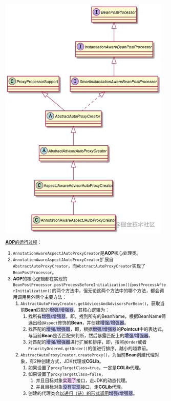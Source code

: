 ![](../images/5/annotation-aware-aspect-j-auto-proxy-creator.awebp)

[**AOP**的运行过程](https://juejin.cn/post/6844903970658320391)：

1. `AnnotationAwareAspectJAutoProxyCreator`是**AOP**核心处理类。
2. `AnnotationAwareAspectJAutoProxyCreator`扩展自`AbstractAutoProxyCreator`，而`AbstractAutoProxyCreator`实现了`BeanPostProcessor`。
3. **AOP**的核心逻辑都在实现的`BeanPostProcessor.postProcessBeforeInitialization()`/`postProcessAfterInitialization()`的两个方法中，但无论这两个方法中的哪个方法，都会调用调用另外两个主要方法：
   1. `AbstractAutoProxyCreator.getAdvicesAndAdvisorsForBean()`，获取当前**Bean**匹配的<span style=background:#c9ccff>增强/增强器</span>，其核心逻辑为：
      1. 找所有<span style=background:#c9ccff>增强/增强器</span>，即，找到所有的BeanName，根据BeanName筛选出经`@Aspect`修饰的**Bean**，并创建<span style=background:#c9ccff>增强/增强器</span>。
      2. 找匹配的<span style=background:#c9ccff>增强/增强器</span>，即，根据<span style=background:#c9ccff>增强/增强器</span>的**Pointcut**中的表达式，与当前**Bean**是否匹配来判断，然后暴露匹配上的<span style=background:#c9ccff>增强/增强器</span>。
      3. 对匹配的<span style=background:#c9ccff>增强/增强器</span>进行扩展和排序，即，按照`@Order`或者`PriorityOrdered.getOrder()`的值进行排序，越小的越靠前。
   2. `AbstractAutoProxyCreator.createProxy()`，为当前**Bean**创建代理对象，有2种创建方式，JDK代理或**CGLib**。
      1. 如果设置了`proxyTargetClass=true`，一定是**CGLib**代理。
      2. 如果设置了`proxyTargetClass=false`，
         1. 并且目标对象<span style=background:#f8d2ff>实现了</span>接口，走JDK的动态代理。
         2. 并且目标对象<span style=background:#c9ccff>没有实现</span>接口，走**CGLib**代理。
      3. 创建的代理类会[以递归（链）的形式调用](https://mp.weixin.qq.com/s?__biz=MzA4ODI0MTIxOA==&mid=2257484863&idx=1&sn=ee579cb36edbcd8f3ed86a0c4583e016&chksm=9357f912a42070045e7cb31ecb4c435fa410ba46915b16611ba795a10453d5b82282cc3f0319&scene=178&cur_album_id=1529509474028355587#rd)<span style=background:#c9ccff>增强/增强器</span>。

